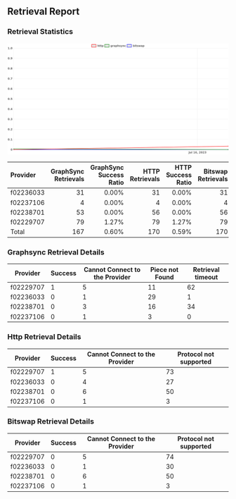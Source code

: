 ## Retrieval Report
### Retrieval Statistics
<img src="https://raw.githubusercontent.com/data-preservation-programs/filplus-checker-assets/main/filecoin-project/filecoin-plus-large-datasets/issues/1834/1689647219330.png"/>

| Provider  | GraphSync Retrievals | GraphSync Success Ratio | HTTP Retrievals | HTTP Success Ratio | Bitswap Retrievals | Bitswap Success Ratio |
| :-------- | -------------------: | ----------------------: | --------------: | -----------------: | -----------------: | --------------------: |
| f02236033 |                   31 |                   0.00% |              31 |              0.00% |                 31 |                 0.00% |
| f02237106 |                    4 |                   0.00% |               4 |              0.00% |                  4 |                 0.00% |
| f02238701 |                   53 |                   0.00% |              56 |              0.00% |                 56 |                 0.00% |
| f02229707 |                   79 |                   1.27% |              79 |              1.27% |                 79 |                 0.00% |
| Total     |                  167 |                   0.60% |             170 |              0.59% |                170 |                 0.00% |

### Graphsync Retrieval Details
| Provider  | Success | Cannot Connect to the Provider | Piece not Found | Retrieval timeout |
| --------- | ------- | ------------------------------ | --------------- | ----------------- |
| f02229707 | 1       | 5                              | 11              | 62                |
| f02236033 | 0       | 1                              | 29              | 1                 |
| f02238701 | 0       | 3                              | 16              | 34                |
| f02237106 | 0       | 1                              | 3               | 0                 |

### Http Retrieval Details
| Provider  | Success | Cannot Connect to the Provider | Protocol not supported |
| --------- | ------- | ------------------------------ | ---------------------- |
| f02229707 | 1       | 5                              | 73                     |
| f02236033 | 0       | 4                              | 27                     |
| f02238701 | 0       | 6                              | 50                     |
| f02237106 | 0       | 1                              | 3                      |

### Bitswap Retrieval Details
| Provider  | Success | Cannot Connect to the Provider | Protocol not supported |
| --------- | ------- | ------------------------------ | ---------------------- |
| f02229707 | 0       | 5                              | 74                     |
| f02236033 | 0       | 1                              | 30                     |
| f02238701 | 0       | 6                              | 50                     |
| f02237106 | 0       | 1                              | 3                      |
